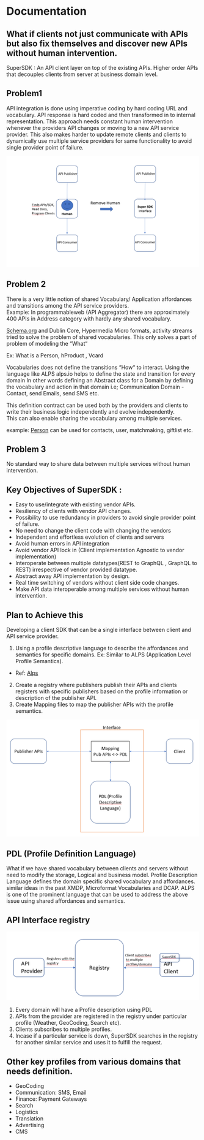 # Documentation
## What if clients not just communicate with APIs but also fix themselves and discover new APIs without human intervention.
SuperSDK : An API client layer on top of the existing APIs. Higher order APIs that decouples clients from server at business domain level.

## Problem1
API integration is done using imperative coding by hard coding URL and vocabulary. API response is hard coded and then transformed in to internal representation. This approach needs constant human intervention whenever the providers API changes or moving to a new API service provider. 
This also makes harder to update remote clients  and clients to dynamically use multiple service providers for same functionality to avoid single provider point of failure.

![alt text](https://github.com/SuperSDK/Documentation/blob/main/Block_Diagram.png?raw=true "Block Diagram")

## Problem 2
There is a very little notion of shared Vocabulary/ Application affordances and transitions among the API service providers.  
Example: In programmableweb (API Aggregator) there are approximately 400 APIs in Address category with hardly any shared vocabulary.

[Schema.org](http://schema.org/) and Dublin Core, Hypermedia Micro formats, activity streams tried to solve the problem of shared vocabularies. This only solves a part of problem of modeling the “What“

Ex: What is a Person, hProduct , Vcard

Vocabularies does not define the transitions “How“ to interact.  Using the language like ALPS alps.io  helps to define the state and transition for every domain 
In other words defining an Abstract class for a Domain by defining the vocabulary and action in that domain i.e; Communication Domain - Contact, send Emails, send SMS etc. 

This definition contract can be used both by the providers and clients to write their business logic independently and evolve independently.  
This can also enable sharing the vocabulary among multiple services. 

example: [Person](schema.org/person) can be used for contacts, user, matchmaking, giftlist etc.

## Problem 3
No standard way to share data between multiple services without human intervention.

## Key Objectives of SuperSDK :
- Easy to use/integrate with existing vendor APIs. 
- Resiliency of clients with vendor API changes.
- Possibility to use redundancy in providers to avoid single provider point of failure.
- No need to change the client code with changing the vendors
- Independent and effortless evolution of clients and servers
- Avoid human errors in API integration
- Avoid vendor API lock in (Client implementation Agnostic to vendor implementation)
- Interoperate between multiple datatypes(REST to GraphQL , GraphQL to REST) irrespective of vendor provided datatype.
- Abstract away API implementation by design. 
- Real time switching of vendors without client side code changes.
- Make API data interoperable among  multiple services without human intervention.

## Plan to Achieve this
Developing a client SDK that can be a single interface between client and API service provider.
1. Using a profile descriptive language to describe the affordances and semantics for specific domains.
Ex: Similar to ALPS (Application Level Profile Semantics).
- Ref: [Alps](alps.io) 
2. Create a registry where publishers publish their APIs and clients registers with specific publishers based on the profile information or description of the publisher API.
3. Create Mapping files to map the publisher APIs with the profile semantics.

![alt text](https://github.com/SuperSDK/Documentation/blob/main/Mapping_PDL.png?raw=true "Mapping Diagram")

## PDL (Profile Definition Language)
What if we have shared vocabulary between clients and servers without need to modify the storage, Logical and business model.
Profile Description Language defines the domain specific shared vocabulary and affordances.
similar ideas in the past  XMDP, Microformat Vocabularies and DCAP. 
ALPS is one of the prominent language that can be used to address the above issue using shared affordances and semantics.

## API Interface registry 

![alt text](https://github.com/SuperSDK/Documentation/blob/main/API_registry.png?raw=true "Registry Diagram")

1. Every domain will have a Profile description using PDL 
2. APIs from the provider are registered in the registry under particular profile (Weather, GeoCoding, Search etc).
3. Clients subscribes to multiple profiles. 
4. Incase if a particular service is down, SuperSDK searches in the registry for another similar service and uses it to fulfill the request.


## Other key profiles from various domains that needs definition.

- GeoCoding
- Communication: SMS, Email
- Finance: Payment Gateways 
- Search
- Logistics
- Translation
- Advertising
- CMS
